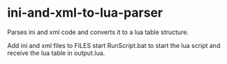# ini-and-xml-to-lua-parser
Parses ini and xml code and converts it to a lua table structure.

Add ini and xml files to FILES start RunScript.bat to start the lua script and receive the lua table in output.lua.
